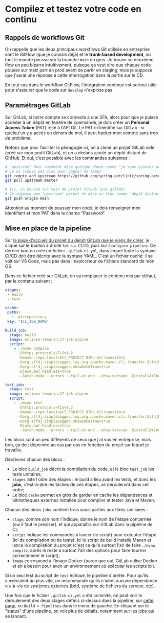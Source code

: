 # Compilez et testez votre code en continu

## Rappels de workflows Git

On rappelle que les deux principaux workflows Git utilisés en entreprise sont le GitFlow (que je connais déjà) et le **trunk-based development**, où tout le monde pousse sur la branche `main` en gros. Je trouve ce deuxième flow un peu bizarre intuitivement, puisque ça veut dire que chaque code poussé sur main part en prod avant de partir en staging, mais je suppose que j'aurai une réponse à cette interrogation dans la partie sur le CD.

En tout cas dans le workflow GitFlow, l'intégration continue est surtout utile pour s'assurer que le code sur `develop` n'explose pas.

## Paramétrages GitLab

Sur GitLab, si notre compte se connecte à une 2FA, alors pour que je puisse accéder à un dépôt en fenêtre de commande, je dois créer un **Personal Access Token** (PAT) relié à l'API Git. Le PAT m'identifie sur GitLab : si quelqu'un y a accès en dehors de moi, il peut hacker mon compte sans trop de problème.

Notons que pour faciliter la pédagogie ici, on a cloné un projet GitLab vide (créé sur mon profil GitLab), et on a dedans ajouté un dépôt distant de GItHub. Et oui, c'est possible avec les commandes suivantes :

```bash
# "upstream" doit sûrement dire quelque chose comme "je veux ajouter un remote mais le terme origin est déjà pris" je pense
# Je ne creuse pas plus pour gagner du temps
git remote add upstream https://github.com/spring-petclinic/spring-petclinic-microservices.git
git pull upstream master

# Ici, on pousse sur main du projet GitLab (pas github)
# Je suppose que "upstream" permet de dire un truc comme "dépôt distant secondaire", ou un truc comme ça
git push origin main
```

Attention au moment de pousser mon code, je dois renseigner mon identifiant et mon PAT dans le champ "Password".

## Mise en place de la pipeline

Sur [la page d'accueil du projet du dépôt GitLab que je viens de créer](https://gitlab.com/Peterkolios/spring-petclinic-microservices), je clique sur le bouton à droite `Set up CI/CD`, puis sur `Configure pipeline`. Ce dernier bouton crée un fichier `.gitlab-ci.yml`, dans lequel toute la syntaxe CI/CD doit être décrite avec la syntaxe YAML. C'est un fichier caché: il se voit sur VS Code, mais pas dans l'explorateur de fichiers standard de mon OS.

Dans ce fichier créé sur GitLab, on va remplacer le contenu mis par défaut, par le contenu suivant :

```YAML
stages:
 - build
 - test

cache:
 paths:
   - .m2/repository
 key: "$CI_JOB_NAME"

build_job:
  stage: build
  image: eclipse-temurin:17-jdk-alpine
  script:
    - ./mvnw compile
      -Dhttps.protocols=TLSv1.2
      -Dmaven.repo.local=$CI_PROJECT_DIR/.m2/repository
      -Dorg.slf4j.simpleLogger.log.org.apache.maven.cli.transfer.Slf4jMavenTransferListener=WARN
      -Dorg.slf4j.simpleLogger.showDateTime=true
      -Djava.awt.headless=true
      --batch-mode --errors --fail-at-end --show-version -DinstallAtEnd=true -DdeployAtEnd=true

test_job:
  stage: test
  image: eclipse-temurin:17-jdk-alpine
  script:
    - ./mvnw test
      -Dhttps.protocols=TLSv1.2
      -Dmaven.repo.local=$CI_PROJECT_DIR/.m2/repository
      -Dorg.slf4j.simpleLogger.log.org.apache.maven.cli.transfer.Slf4jMavenTransferListener=WARN
      -Dorg.slf4j.simpleLogger.showDateTime=true
      -Djava.awt.headless=true
      --batch-mode --errors --fail-at-end --show-version -DinstallAtEnd=true -DdeployAtEnd=true
```

Les blocs sont un peu différents de ceux que j'ai vus en entreprise, mais bon, ça doit dépendre au cas par cas en fonction du projet sur lequel je travaille.

Décrivons chacun des blocs :

- Le bloc `build_job` décrit la compilation du code, et le bloc `test_job` les tests unitaires;
- `stages` liste l'odre des étapes : le build a lieu avant les tests, et donc les **jobs**, c'est-à-dire les tâches de ces étapes, se dérouleront dans cet ordre;
- Le bloc `cache` permet en gros de garder en cache les dépendances et bibliothèques externes installée pour compiler et tester Java et Maven.

Chacun des blocs `jobs` contient trois sous-parties aux titres similaires :

- `stage`, comme son nom l'indique, donne le nom de l'étape concernée (oui il faut le préciser), et qui apparaîtra sur GitLab dans la pipeline de CI;
- `script` indique les commandes à lancer (le script) pour exécuter l'étape (ici de compilation ou de tests). Ici le script de build installe Maven et lance la compilation du projet (c'est ce qu'a surtout l'air de faire `./mvnw compile`, après le reste a surtout l'air des options pour faire tourner correctement le script);
- `image` correspond à l'image Docker (parce que oui, GitLab utilise Docker et en a besoin pour avoir un environnement où exécuter les scripts ici).

Si un seul test du script de `test` échoue, le pipeline s'arrête. Pour qu'ils s'exécutent au plus vite, on recommande qu'ils n'aient aucune dépendance vis-à-vis de systèmes externes (bdd, système de fichiers du serveur, etc).

Une fois que le fichier `.gitlab-ci.yml` a été commité, on peut voir le déroulement des deux stages définis ci-dessus dans la pipeline, sur [cette page](https://gitlab.com/Peterkolios/spring-petclinic-microservices/-/pipelines), ou `Build > Pipelines` dans le menu de gauche.
En cliquant sur le "status" d'une pipeline, on voit plus de détails, notamment sur les jobs qui se lancent.
